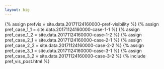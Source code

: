 ```yaml
---
layout: big
---
```

{% assign prefvis = site.data.20171124160000-pref-visibility %}
{% assign pref_case_1_1 = site.data.20171124160000-case-1-1 %}
{% assign pref_case_1_2 = site.data.20171124160000-case-1-2 %}
{% assign pref_case_2_1 = site.data.20171124160000-case-2-1 %}
{% assign pref_case_2_2 = site.data.20171124160000-case-2-2 %}
{% assign pref_case_3_1 = site.data.20171124160000-case-3-1 %}
{% assign pref_case_3_2 = site.data.20171124160000-case-3-2 %}
{% include pref_vis_post.html %}
